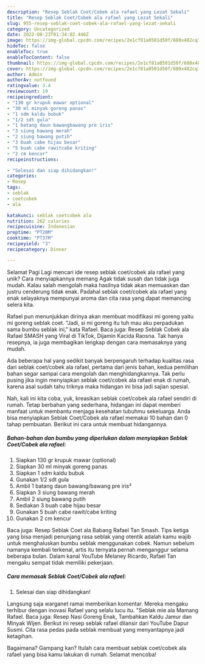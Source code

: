 ```yaml
---
description: "Resep Seblak Coet/Cobek ala rafael yang Lezat Sekali"
title: "Resep Seblak Coet/Cobek ala rafael yang Lezat Sekali"
slug: 955-resep-seblak-coet-cobek-ala-rafael-yang-lezat-sekali
category: Uncategorized
date: 2022-08-23T01:34:02.446Z
image: https://img-global.cpcdn.com/recipes/2e1cf81a0501d50f/680x482cq70/seblak-coetcobek-ala-rafael-foto-resep-utama.jpg
hideToc: false
enableToc: true
enableTocContent: false
thumbnail: https://img-global.cpcdn.com/recipes/2e1cf81a0501d50f/680x482cq70/seblak-coetcobek-ala-rafael-foto-resep-utama.jpg
cover: https://img-global.cpcdn.com/recipes/2e1cf81a0501d50f/680x482cq70/seblak-coetcobek-ala-rafael-foto-resep-utama.jpg
author: Admin
authorAv: notfound
ratingvalue: 3.4
reviewcount: 19
recipeingredient:
- "130 gr krupuk mawar optional"
- "30 ml minyak goreng panas"
- "1 sdm kaldu bubuk"
- "1/2 sdt gula"
- "1 batang daun bawangbawang pre iris"
- "3 siung bawang merah"
- "2 siung bawang putih"
- "3 buah cabe hijau besar"
- "5 buah cabe rawitcabe kriting"
- "2 cm kencur"
recipeinstructions:

- "Selesai dan siap dihidangkan!"
categories:
- Resep
tags:
- seblak
- coetcobek
- ala

katakunci: seblak coetcobek ala 
nutrition: 262 calories
recipecuisine: Indonesian
preptime: "PT20M"
cooktime: "PT37M"
recipeyield: "3"
recipecategory: Dinner

---
```



Selamat Pagi Lagi mencari ide resep seblak coet/cobek ala rafael yang unik? Cara menyiapkannya memang Agak tidak susah dan tidak juga mudah. Kalau salah mengolah maka hasilnya tidak akan memuaskan dan justru cenderung tidak enak. Padahal seblak coet/cobek ala rafael yang enak selayaknya mempunyai aroma dan cita rasa yang dapat memancing selera kita.


Rafael pun menunjukkan dirinya akan membuat modifikasi mi goreng yaitu mi goreng seblak coet. &#34;Jadi, si mi goreng itu tuh mau aku perpadukan sama bumbu seblak ini,&#34; kata Rafael. Baca juga: Resep Seblak Cobek ala Rafael SMASH yang Viral di TikTok, Dijamin Kacida Raosna. Tak hanya resepnya, ia juga membagikan lengkap dengan cara memasaknya yang mudah.

Ada beberapa hal yang sedikit banyak berpengaruh terhadap kualitas rasa dari seblak coet/cobek ala rafael, pertama dari jenis bahan, kedua pemilihan bahan segar sampai cara mengolah dan menghidangkannya. Tak perlu pusing jika ingin menyiapkan seblak coet/cobek ala rafael enak di rumah, karena asal sudah tahu triknya maka hidangan ini bisa jadi sajian spesial.


Nah, kali ini kita coba, yuk, kreasikan seblak coet/cobek ala rafael sendiri di rumah. Tetap berbahan yang sederhana, hidangan ini dapat memberi manfaat untuk membantu menjaga kesehatan tubuhmu sekeluarga. Anda bisa menyiapkan Seblak Coet/Cobek ala rafael memakai 10 bahan dan 0 tahap pembuatan. Berikut ini cara untuk membuat hidangannya.

<!--inarticleads1-->

##### Bahan-bahan dan bumbu yang diperlukan dalam menyiapkan Seblak Coet/Cobek ala rafael:

1. Siapkan 130 gr krupuk mawar (optional)
1. Siapkan 30 ml minyak goreng panas
1. Siapkan 1 sdm kaldu bubuk
1. Gunakan 1/2 sdt gula
1. Ambil 1 batang daun bawang/bawang pre iris²
1. Siapkan 3 siung bawang merah
1. Ambil 2 siung bawang putih
1. Sediakan 3 buah cabe hijau besar
1. Gunakan 5 buah cabe rawit/cabe kriting
1. Gunakan 2 cm kencur


Baca juga: Resep Seblak Coet ala Babang Rafael Tan Smash. Tips ketiga yang bisa menjadi penunjang rasa seblak yang otentik adalah kamu wajib untuk menghaluskan bumbu seblak menggunakan cobek. Namun sebelum namanya kembali terkenal, artis itu ternyata pernah menganggur selama beberapa bulan. Dalam kanal YouTube Melaney Ricardo, Rafael Tan mengaku sempat tidak memiliki pekerjaan. 

<!--inarticleads2-->

##### Cara memasak Seblak Coet/Cobek ala rafael:


1. Selesai dan siap dihidangkan!

Langsung saja warganet ramai memberikan komentar. Mereka mengaku terhibur dengan inovasi Rafael yang selalu lucu itu. &#34;Seblak mie ala Mamang Rafael. Baca juga: Resep Nasi Goreng Enak, Tambahkan Kaldu Jamur dan Minyak Wijen. Berikut ini resep seblak rafael dilansir dari YouTube Dapur Susmi. Cita rasa pedas pada seblak membuat yang menyantapnya jadi ketagihan. 

Bagaimana? Gampang kan? Itulah cara membuat seblak coet/cobek ala rafael yang bisa kamu lakukan di rumah. Selamat mencoba!
